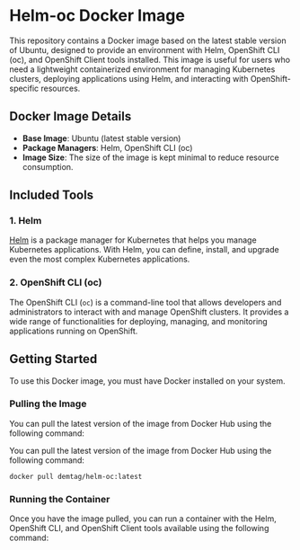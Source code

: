 # Helm-oc Docker Image
This repository contains a Docker image based on the latest stable version of Ubuntu, designed to provide an environment with Helm, OpenShift CLI (oc), and OpenShift Client tools installed. This image is useful for users who need a lightweight containerized environment for managing Kubernetes clusters, deploying applications using Helm, and interacting with OpenShift-specific resources.


## Docker Image Details

-  **Base Image**: Ubuntu (latest stable version)
-  **Package Managers**: Helm, OpenShift CLI (oc)
-  **Image Size**: The size of the image is kept minimal to reduce resource consumption.


## Included Tools

### 1. Helm

[Helm](https://helm.sh) is a package manager for Kubernetes that helps you manage Kubernetes applications. With Helm, you can define, install, and upgrade even the most complex Kubernetes applications.

### 2. OpenShift CLI (oc)

The OpenShift CLI (`oc`) is a command-line tool that allows developers and administrators to interact with and manage OpenShift clusters. It provides a wide range of functionalities for deploying, managing, and monitoring applications running on OpenShift.

## Getting Started

To use this Docker image, you must have Docker installed on your system.

### Pulling the Image

You can pull the latest version of the image from Docker Hub using the following command:


You can pull the latest version of the image from Docker Hub using the following command:

`docker pull demtag/helm-oc:latest` 

### Running the Container

Once you have the image pulled, you can run a container with the Helm, OpenShift CLI, and OpenShift Client tools available using the following command:
